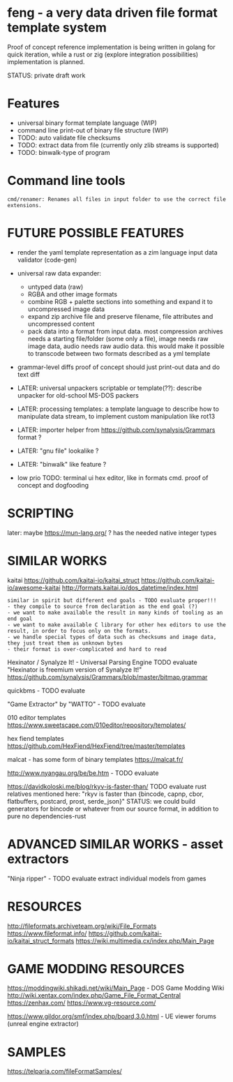 # feng - a very data driven file format template system

Proof of concept reference implementation is being written in golang for
quick iteration, while a rust or zig (explore integration possibilities) implementation is planned.

STATUS: private draft work

# Features
- universal binary format template language (WIP)
- command line print-out of binary file structure (WIP)
- TODO: auto validate file checksums
- TODO: extract data from file (currently only zlib streams is supported)
- TODO: binwalk-type of program


# Command line tools

    cmd/renamer: Renames all files in input folder to use the correct file extensions.






# FUTURE POSSIBLE FEATURES

- render the yaml template representation as a zim language input data validator (code-gen)



- universal raw data expander:
    - untyped data (raw)
    - RGBA and other image formats
    - combine RGB + palette sections into something and expand it to uncompressed image data
    - expand zip archive file and preserve filename, file attributes and uncompressed content
    - pack data into a format from input data. most compression archives needs a starting file/folder (some only a file), image needs raw image data, audio needs raw audio data.
        this would make it possible to transcode between two formats described as a yml template


- grammar-level diffs
    proof of concept should just print-out data and do text diff


- LATER: universal unpackers
    scriptable or template(??): describe unpacker for old-school MS-DOS packers

- LATER: processing templates: a template language to describe how to manipulate data stream,
    to implement custom manipulation like rot13

- LATER: importer helper from https://github.com/synalysis/Grammars format ?


- LATER: "gnu file" lookalike ?


- LATER: "binwalk" like feature ?



- low prio TODO: terminal ui hex editor, like in formats cmd. proof of concept and dogfooding



# SCRIPTING

later: maybe https://mun-lang.org/ ?
    has the needed native integer types



# SIMILAR WORKS

kaitai
    https://github.com/kaitai-io/kaitai_struct
    https://github.com/kaitai-io/awesome-kaitai
    http://formats.kaitai.io/dos_datetime/index.html

    similar in spirit but different end goals - TODO evaluate proper!!!
    - they compile to source from declaration as the end goal (?)
    - we want to make available the result in many kinds of tooling as an end goal
    - we want to make available C library for other hex editors to use the result, in order to focus only on the formats.
    - we handle special types of data such as checksums and image data, they just treat them as unknown bytes
    - their format is over-complicated and hard to read


Hexinator / Synalyze It! - Universal Parsing Engine
    TODO evaluate
    "Hexinator is freemium version of Synalyze It!"
    https://github.com/synalysis/Grammars/blob/master/bitmap.grammar




quickbms - TODO evaluate


 "Game Extractor" by "WATTO" - TODO evaluate



010 editor templates
    https://www.sweetscape.com/010editor/repository/templates/


hex fiend templates
    https://github.com/HexFiend/HexFiend/tree/master/templates


malcat - has some form of binary templates
    https://malcat.fr/


http://www.nyangau.org/be/be.htm - TODO evaluate



https://davidkoloski.me/blog/rkyv-is-faster-than/
    TODO evaluate rust relatives mentioned here:
        "rkyv is faster than {bincode, capnp, cbor, flatbuffers, postcard, prost, serde_json}"
    STATUS: we could build generators for bincode or whatever from our source format, in addition to pure no dependencies-rust




# ADVANCED SIMILAR WORKS - asset extractors

"Ninja ripper" - TODO evaluate
    extract individual models from games




# RESOURCES

http://fileformats.archiveteam.org/wiki/File_Formats
https://www.fileformat.info/
https://github.com/kaitai-io/kaitai_struct_formats
https://wiki.multimedia.cx/index.php/Main_Page


# GAME MODDING RESOURCES
https://moddingwiki.shikadi.net/wiki/Main_Page      - DOS Game Modding Wiki
http://wiki.xentax.com/index.php/Game_File_Format_Central
https://zenhax.com/
https://www.vg-resource.com/

https://www.gildor.org/smf/index.php/board,3.0.html - UE viewer forums (unreal engine extractor)


# SAMPLES

https://telparia.com/fileFormatSamples/
